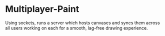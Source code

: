 Multiplayer-Paint
=================

Using sockets, runs a server which hosts canvases and syncs them across all users working on each for a smooth, lag-free drawing experience.
